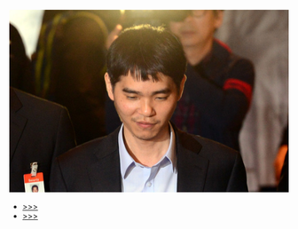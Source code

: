![](/assets/import.png)

* [&gt;&gt;&gt;](https://www.google.com/url?sa=i&rct=j&q=&esrc=s&source=images&cd=&cad=rja&uact=8&ved=0ahUKEwiyodGA643UAhVK2oMKHVKMDy0QjRwIBw&url=http%3A%2F%2Fwww.kbstve.com%2Fnews%2FarticleView.html%3Fidxno%3D145&psig=AFQjCNHXMOmWjhY6v5154uKAwcNBVm-4qw&ust=1495897501566862)
* [&gt;&gt;&gt;](https://deepmind.com/research/alphago/)







